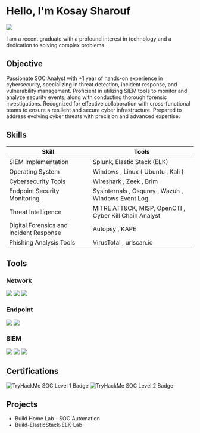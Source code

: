# Hello, I'm Kosay Sharouf
<a href="https://www.linkedin.com/in/kosay-sharouf-969152199?utm_source=share&utm_campaign=share_via&utm_content=profile&utm_medium=android_app"><img src="https://img.shields.io/badge/-LinkedIn-0072b1?&style=for-the-badge&logo=linkedin&logoColor=white" /></a>


I am a recent graduate with a profound interest in technology and a dedication to solving complex problems.

## Objective

Passionate SOC Analyst with +1 year of hands-on experience in cybersecurity, specializing in threat detection, incident
response, and vulnerability management. Proficient in utilizing SIEM tools to monitor and analyze security events, along
with conducting thorough forensic investigations. Recognized for effective collaboration with cross-functional teams to
ensure a resilient and secure cyber infrastructure. Prepared to address evolving cyber threats with precision and advanced
expertise.

## Skills

| Skill                                         | Tools        |
|-----------------------------------------------|----------------------------|
| SIEM Implementation         | Splunk, Elastic Stack (ELK)  |
|  Operating System | Windows , Linux ( Ubuntu , Kali ) |
| Cybersecurity Tools         | Wireshark , Zeek , Brim |
| Endpoint Security Monitoring     | Sysinternals , Osqurey , Wazuh , Windows Event Log |
| Threat Intelligence                  | MITRE ATT&CK, MISP, OpenCTI , Cyber Kill Chain Analyst |
| Digital Forensics and Incident Response | Autopsy , KAPE |
| Phishing Analysis Tools | VirusTotal , urlscan.io |


## Tools


### Network
<div>
    <img src="https://img.shields.io/badge/-Wireshark-1679A7?&style=for-the-badge&logo=Wireshark&logoColor=white" />
    <img src="https://img.shields.io/badge/-Suricata-EF3B2D?&style=for-the-badge&logo=Suricata&logoColor=white" />
    <img src="https://img.shields.io/badge/-Zeek-777BB4?&style=for-the-badge&logo=Zeek&logoColor=white" />
</div>

### Endpoint
<div>
    <img src="https://img.shields.io/badge/-Osqurey-00A4EF?&style=for-the-badge&logo=Microsoft&logoColor=white" />
    <img src="https://img.shields.io/badge/-Wazuh-4B275F?&style=for-the-badge&logo=Velociraptor&logoColor=white" />
</div>

### SIEM
<div>
    <img src="https://img.shields.io/badge/-Microsoft_Sentinel-0078D4?&style=for-the-badge&logo=Microsoft&logoColor=white" />
    <img src="https://img.shields.io/badge/-Splunk-000000?&style=for-the-badge&logo=Splunk&logoColor=white" />
    <img src="https://img.shields.io/badge/-Elastic-005571?&style=for-the-badge&logo=Elastic&logoColor=white" />
</div>

## Certifications

<div>
<img src="https://img.shields.io/badge/TryHackMe-SOC%20Level%201-00FF00?style=for-the-badge&logo=TryHackMe&logoColor=white" alt="TryHackMe SOC Level 1 Badge" />
    <img src="https://img.shields.io/badge/TryHackMe-SOC%20Level%202-FFA500?style=for-the-badge&logo=TryHackMe&logoColor=white" alt="TryHackMe SOC Level 2 Badge" />
</div>

## Projects
-  <a href="https://github.com/kosay-sharouf/Home-Lab"></a> Build Home Lab - SOC Automation
-  <a href="https://github.com/kosay-sharouf/Build-ElasticStack-ELK-Lab"></a> Build-ElasticStack-ELK-Lab
